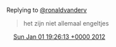 Replying to [@ronaldvanderv](https://twitter.com/@ronaldvanderv/status/153548963138633728)

> het zijn niet allemaal engeltjes

<img src="../../media/tweet.ico" width="12" /> [Sun Jan 01 19:26:13 +0000 2012](https://twitter.com/DromerDenker/status/153557658660651008)